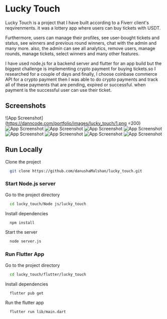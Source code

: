 
# Lucky Touch

Lucky Touch is a project that I have built according to a Fiverr client's reqvirenments. it was a lottery app where users can buy tickets with USDT.

Furthermore, users can manage their profiles, see user-bought tickets and status, see winners and previous round winners, chat with the admin and many more. also, the admin can see all analytics, remove users, manage rounds, manage tickets, select winners and many other features.

I have used node.js for a backend server and flutter for an app build but the biggest challenge is implementing crypto payment for buying tickets.so I researched for a couple of days and finally, I choose coinbase commerce API for a crypto payment then I was able to do crypto payments and track all of these payments that are pending, expired or successful. when payment is the successful user can use their ticket.


## Screenshots

![App Screenshot](https://danncode.com/portfolio/images/lucky_touch/1.png =200)
![App Screenshot](https://danncode.com/portfolio/images/lucky_touch/2.png)
![App Screenshot](https://danncode.com/portfolio/images/lucky_touch/3.png)
![App Screenshot](https://danncode.com/portfolio/images/lucky_touch/4.png)
![App Screenshot](https://danncode.com/portfolio/images/lucky_touch/5.png)
![App Screenshot](https://danncode.com/portfolio/images/lucky_touch/6.png)
![App Screenshot](https://danncode.com/portfolio/images/lucky_touch/7.png)
![App Screenshot](https://danncode.com/portfolio/images/lucky_touch/8.png)
![App Screenshot](https://danncode.com/portfolio/images/lucky_touch/9.png)


## Run Locally

Clone the project

```bash
  git clone https://github.com/danushaMalshan/lucky_touch.git
```

### Start Node.js server
Go to the project directory

```bash
  cd lucky_touch/Node js/lucky_touch
```

Install dependencies

```bash
  npm install
```

Start the server

```bash
  node server.js
```

### Run Flutter App
Go to the project directory

```bash
  cd lucky_touch/flutter/lucky_touch
```

Install dependencies

```bash
  flutter pub get
```

Run the flutter app

```bash
  flutter run lib/main.dart
```

